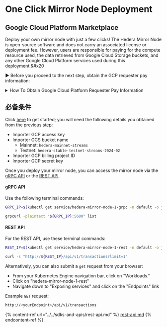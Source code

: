 # One Click Mirror Node Deployment

## Google Cloud Platform Marketplace

Deploy your own mirror node with just a few clicks! The Hedera Mirror Node is open-source software and does not carry an associated license or deployment fee. However, users are responsible for paying for the compute resource used, the data retrieved from Google Cloud Storage buckets, and any other Google Cloud Platform services used during this deployment.&#x20

► Before you proceed to the next step, obtain the GCP requester pay information:

<details>

<summary>How To Obtain Google Cloud Platform Requester Pay Information</summary>

In this step, you will generate your Google Cloud Platform HMAC access keys. These keys are needed to authenticate requests between your machine and Google Cloud Storage. They are similar to a username and password. Follow these steps to retrieve your **access key, secret**, and **project ID**:

- Create a new [project](https://cloud.google.com/resource-manager/docs/creating-managing-projects) and link your [billing account](https://cloud.google.com/billing/docs/how-to/manage-billing-account).
- From the left navigation bar, select **Cloud Storage > Settings.**
- Click the **Interoperability** tab and scroll down to the **User account HMAC** section.
- If you don't already have a default project set, set it now.
- Click **create keys** to generate access keys for your account.

</details>

## 必备条件

Click [here](https://console.cloud.google.com/marketplace/details/mirror-node-public/hedera-mirror-node) to get started; you will need the following details you obtained from the previous [step](one-click-mirror-node-deployment.md#how-to-obtain-google-cloud-platform-requester-pay-information):

- Importer GCP access key
- Importer GCS bucket name
  - Mainnet: `hedera-mainnet-streams`
  - Testnet: `hedera-stable-testnet-streams-2024-02`
- Importer GCP billing project ID
- Importer GCP secret key

Once you deploy your mirror node, you can access the mirror node via the [gRPC API](../../sdks-and-apis/hedera-consensus-service-api.md) or the [REST API](../../sdks-and-apis/rest-api.md).

#### **gRPC API**

Use the following terminal commands:

```bash
GRPC_IP=$(kubectl get service/hedera-mirror-node-1-grpc -n default -o jsonpath='{.status.loadBalancer.ingress[0].ip}')

grpcurl -plaintext "${GRPC_IP}:5600" list
```

#### **REST API**

For the REST API, use these terminal commands:

```bash
REST_IP=$(kubectl get service/hedera-mirror-node-1-rest -n default -o jsonpath='{.status.loadBalancer.ingress[0].ip}')

curl -s "http://${REST_IP}/api/v1/transactions?limit=1"
```

Alternatively, you can also submit a `get` request from your browser:

- From your Kubernetes Engine navigation bar, click on "Workloads."
- Click on "hedera-mirror-node-1-rest"
- Navigate down to "Exposing services" and click on the "Endpoints" link

Example `GET` request:

```bash
http://<yourEndpoint>/api/v1/transactions
```

{% content-ref url="../../sdks-and-apis/rest-api.md" %}
[rest-api.md](../../sdks-and-apis/rest-api.md)
{% endcontent-ref %}
